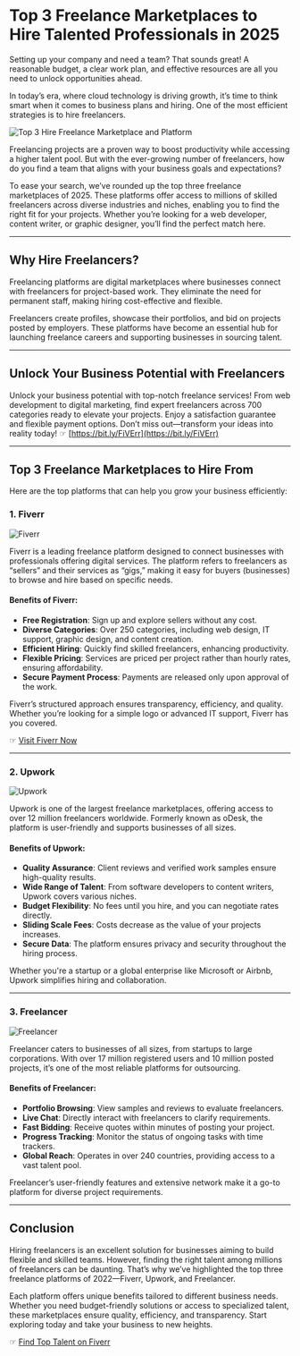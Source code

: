 # Top 3 Freelance Marketplaces to Hire Talented Professionals in 2025

Setting up your company and need a team? That sounds great! A reasonable budget, a clear work plan, and effective resources are all you need to unlock opportunities ahead.

In today’s era, where cloud technology is driving growth, it’s time to think smart when it comes to business plans and hiring. One of the most efficient strategies is to hire freelancers.

![Top 3 Hire Freelance Marketplace and Platform](https://3topic.com/wp-content/uploads/2022/01/Top-3-Hire-Freelance-Marketplace-and-Platform.jpg)

Freelancing projects are a proven way to boost productivity while accessing a higher talent pool. But with the ever-growing number of freelancers, how do you find a team that aligns with your business goals and expectations?

To ease your search, we’ve rounded up the top three freelance marketplaces of 2025. These platforms offer access to millions of skilled freelancers across diverse industries and niches, enabling you to find the right fit for your projects. Whether you’re looking for a web developer, content writer, or graphic designer, you’ll find the perfect match here.

---

## Why Hire Freelancers?

Freelancing platforms are digital marketplaces where businesses connect with freelancers for project-based work. They eliminate the need for permanent staff, making hiring cost-effective and flexible. 

Freelancers create profiles, showcase their portfolios, and bid on projects posted by employers. These platforms have become an essential hub for launching freelance careers and supporting businesses in sourcing talent.

---

## Unlock Your Business Potential with Freelancers

Unlock your business potential with top-notch freelance services! From web development to digital marketing, find expert freelancers across 700 categories ready to elevate your projects. Enjoy a satisfaction guarantee and flexible payment options. Don’t miss out—transform your ideas into reality today! ☞ [https://bit.ly/FiVErr](https://bit.ly/FiVErr)

---

## Top 3 Freelance Marketplaces to Hire From

Here are the top platforms that can help you grow your business efficiently:

### 1. Fiverr

![Fiverr](https://3topic.com/wp-content/uploads/2022/01/Fiverr.jpg)

Fiverr is a leading freelance platform designed to connect businesses with professionals offering digital services. The platform refers to freelancers as “sellers” and their services as “gigs,” making it easy for buyers (businesses) to browse and hire based on specific needs.

#### Benefits of Fiverr:
- **Free Registration**: Sign up and explore sellers without any cost.
- **Diverse Categories**: Over 250 categories, including web design, IT support, graphic design, and content creation.
- **Efficient Hiring**: Quickly find skilled freelancers, enhancing productivity.
- **Flexible Pricing**: Services are priced per project rather than hourly rates, ensuring affordability.
- **Secure Payment Process**: Payments are released only upon approval of the work.

Fiverr’s structured approach ensures transparency, efficiency, and quality. Whether you’re looking for a simple logo or advanced IT support, Fiverr has you covered.

☞ [Visit Fiverr Now](https://bit.ly/FiVErr)

---

### 2. Upwork

![Upwork](https://3topic.com/wp-content/uploads/2022/01/Upwork.jpg)

Upwork is one of the largest freelance marketplaces, offering access to over 12 million freelancers worldwide. Formerly known as oDesk, the platform is user-friendly and supports businesses of all sizes.

#### Benefits of Upwork:
- **Quality Assurance**: Client reviews and verified work samples ensure high-quality results.
- **Wide Range of Talent**: From software developers to content writers, Upwork covers various niches.
- **Budget Flexibility**: No fees until you hire, and you can negotiate rates directly.
- **Sliding Scale Fees**: Costs decrease as the value of your projects increases.
- **Secure Data**: The platform ensures privacy and security throughout the hiring process.

Whether you're a startup or a global enterprise like Microsoft or Airbnb, Upwork simplifies hiring and collaboration.

---

### 3. Freelancer

![Freelancer](https://3topic.com/wp-content/uploads/2022/01/freelancer.jpg)

Freelancer caters to businesses of all sizes, from startups to large corporations. With over 17 million registered users and 10 million posted projects, it’s one of the most reliable platforms for outsourcing.

#### Benefits of Freelancer:
- **Portfolio Browsing**: View samples and reviews to evaluate freelancers.
- **Live Chat**: Directly interact with freelancers to clarify requirements.
- **Fast Bidding**: Receive quotes within minutes of posting your project.
- **Progress Tracking**: Monitor the status of ongoing tasks with time trackers.
- **Global Reach**: Operates in over 240 countries, providing access to a vast talent pool.

Freelancer’s user-friendly features and extensive network make it a go-to platform for diverse project requirements.

---

## Conclusion

Hiring freelancers is an excellent solution for businesses aiming to build flexible and skilled teams. However, finding the right talent among millions of freelancers can be daunting. That’s why we’ve highlighted the top three freelance platforms of 2022—Fiverr, Upwork, and Freelancer.

Each platform offers unique benefits tailored to different business needs. Whether you need budget-friendly solutions or access to specialized talent, these marketplaces ensure quality, efficiency, and transparency. Start exploring today and take your business to new heights.

☞ [Find Top Talent on Fiverr](https://bit.ly/FiVErr)
